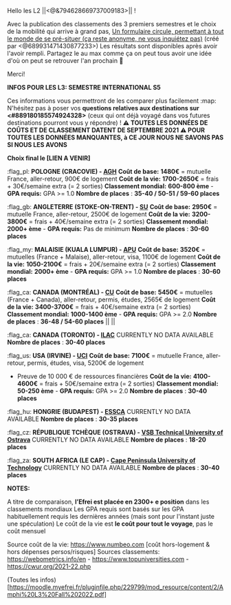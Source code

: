 
Hello les L2 ||<@&794628669737009183>|| !

Avec la publication des classements des 3 premiers semestres et le choix de la mobilité qui arrive à grand pas,
[Un formulaire circule, permettant à tout le monde de se pré-situer (ça reste anonyme, ne vous inquiétez pas)](https://forms.gle/5oC6osJFc3EXDz1H6) (créé par <@689931471430877233>)
Les résultats sont disponibles après avoir l'avoir rempli.
Partagez le au max comme ça on peut tous avoir une idée d'où on peut se retrouver l'an prochain 🙂

Merci!


**__INFOS POUR LES L3: SEMESTRE INTERNATIONAL S5__**

Ces informations vous permettront de les comparer plus facilement :map:
N'hésitez pas à poser vos **questions relatives aux destinations sur <#889180185574924328>** (ceux qui ont déjà voyagé dans vos futures destinations pourront vous y répondre) !
**:warning: TOUTES LES DONNÉES DE COÛTS ET DE CLASSEMENT DATENT DE SEPTEMBRE 2021 :warning:
POUR TOUTES LES DONNÉES MANQUANTES, à CE JOUR NOUS NE SAVONS PAS SI NOUS LES AVONS**

**Choix final le  [LIEN A VENIR]**

:flag_pl:  **POLOGNE (CRACOVIE) - [AGH](https://www.agh.edu.pl/en)** 
__Coût de base:__ **1480€** = mutuelle France, aller-retour, 900€ de logement
__Coût de la vie:__ **1700-2650€** = frais + 30€/semaine extra (= 2 sorties)
__Classement mondial:__ **600-800 ème** - __GPA requis:__ GPA >= 1.0
__Nombre de places__ : **35-40 / 50-51 / 59-60 places**

:flag_gb: **ANGLETERRE (STOKE-ON-TRENT) - [SU](https://www.staffs.ac.uk/)**
__Coût de base:__ **2950€** = mutuelle France, aller-retour, 2500€ de logement
__Coût de la vie:__ **3200-3800€** = frais + 40€/semaine extra (= 2 sorties)
__Classement mondial:__ **2000+ ème** - __GPA requis:__ Pas de minimum
__Nombre de places__ : **30-60 places**

:flag_my: **MALAISIE (KUALA LUMPUR) - [APU](https://www.apu.edu.my/)**
__Coût de base:__ **3520€** = mutuelles (France + Malaise), aller-retour, visa, 1100€ de logement
__Coût de la vie:__ **1050-2100€** = frais + 20€/semaine extra (= 2 sorties)
__Classement mondial:__ **2000+ ème** - __GPA requis:__ GPA >= 1.0
__Nombre de places__ : **30-60 places**

:flag_ca:  **CANADA (MONTRÉAL) - [CU](https://www.concordia.ca/)**
__Coût de base:__ **5450€** = mutuelles (France + Canada), aller-retour, permis, études, 2565€ de logement
__Coût de la vie:__ **3400-3700€** = frais + 40€/semaine extra (= 2 sorties)
__Classement mondial:__ **1000-1400 ème** - __GPA requis:__ GPA >= 2.0
__Nombre de places__ : **36-48 / 54-60 places**
|| ||



:flag_ca:  **CANADA (TORONTO) - [ILAC](https://www.ilac.com/toronto/)** 
CURRENTLY NO DATA AVAILABLE
__Nombre de places__ : **30-40 places**

:flag_us:  **USA (IRVINE) - [UCI](https://uci.edu/)**
__Coût de base:__ **7100€** = mutuelle France, aller-retour, permis, études, visa, 5200€ de logement
+ Preuve de 10 000 € de ressources financières
__Coût de la vie:__ **4100-4600€** = frais + 50€/semaine extra (= 2 sorties)
__Classement mondial:__ **50-250 ème** - __GPA requis:__ GPA >= 2.0
__Nombre de places__ : **30-40 places**

:flag_hu:  **HONGRIE (BUDAPEST) - [ESSCA](https://www.essca.fr/lessca/les-sites-du-groupe/essca-budapest)**
CURRENTLY NO DATA AVAILABLE
__Nombre de places__ : **30-35 places**

:flag_cz:  **RÉPUBLIQUE TCHÈQUE (OSTRAVA) - [VSB Technical University of Ostrava](https://www.vsb.cz/en/)**
CURRENTLY NO DATA AVAILABLE
__Nombre de places__ : **18-20 places**

:flag_za: **SOUTH AFRICA (LE CAP) - [Cape Peninsula University of Technology](https://www.cput.ac.za/)**
CURRENTLY NO DATA AVAILABLE
__Nombre de places__ : **30-40 places**


**NOTES:**

A titre de comparaison, **l’Efrei est placée en 2300+ e  position** dans les classements mondiaux
Les GPA requis sont basés sur les GPA habituellement requis les dernières années (mais sont pour l'instant juste une spéculation)
Le coût de la vie est **le coût pour tout le voyage**, pas le coût mensuel

Source coût de la vie: https://www.numbeo.com [coût hors-logement & hors dépenses persos/risques]
Sources classements: https://webometrics.info/en - https://www.topuniversities.com - https://cwur.org/2021-22.php


(Toutes les infos)[https://moodle.myefrei.fr/pluginfile.php/229799/mod_resource/content/2/Amphi%20L3%20Fall%202022.pdf]
